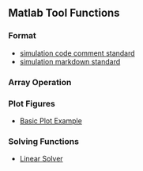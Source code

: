 Matlab Tool Functions
---

### Format
- [simulation code comment standard](./file/sim_comment.md)
- [simulation markdown standard](./file/sim_md_comment.md)

### Array Operation



### Plot Figures
- [Basic Plot Example](./plotFigure.m)

### Solving Functions
- [Linear Solver](./LinearSolver.m)
